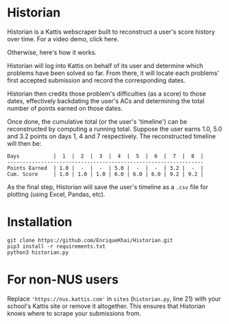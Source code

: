 # Historian

Historian is a Kattis webscraper built to reconstruct a user's score history
over time. For a video demo, click here.

Otherwise, here's how it works.

Historian will log into Kattis on behalf of its user and determine which problems
have been solved so far. From there, it will locate each problems' first accepted
submission and record the corresponding dates.

Historian then credits those problem's difficulties (as a score) to those dates,
effectively backdating the user's ACs and determining the total number of points
earned on those dates.

Once done, the cumulative total (or the user's 'timeline') can be reconstructed by
computing a running total. Suppose the user earns 1.0, 5.0 and 3.2 points on days 1,
4 and 7 respectively. The reconstructed timeline will then be:

```
Days           |  1  |  2  |  3  |  4  |  5  |  6  |  7  |  8  |
----------------------------------------------------------------
Points Earned  | 1.0 |  -  |  -  | 5.0 |  -  |  -  | 3.2 |  -  |
Cum. Score     | 1.0 | 1.0 | 1.0 | 6.0 | 6.0 | 6.0 | 9.2 | 9.2 |
```

As the final step, Historian will save the user's timeline as a `.csv` file for
plotting (using Excel, Pandas, etc).

# Installation

```
git clone https://github.com/EnriqueKhai/Historian.git
pip3 install -r requirements.txt
python3 historian.py
```
# For non-NUS users

Replace `'https://nus.kattis.com'` in `sites` (`historian.py`, line 21) with your school's
Kattis site or remove it altogether. This ensures that Historian knows where to scrape your
submissions from.
